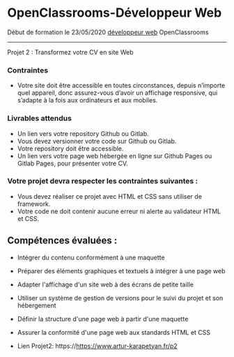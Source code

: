 # OpenClassrooms-Développeur Web


Début de formation le 23/05/2020 [développeur web](https://openclassrooms.com/fr/paths/185-developpeur-web) OpenClassrooms

---

Projet 2 : Transformez votre CV en site Web

### Contraintes
* Votre site doit être accessible en toutes circonstances, depuis n’importe quel appareil, 
  donc assurez-vous d’avoir un affichage responsive, qui s’adapte à la fois aux ordinateurs et aux mobiles. 

### Livrables attendus
 * Un lien vers votre repository Github ou Gitlab. 
 * Vous devez versionner votre code sur Github ou Gitlab.
 * Votre repository doit être accessible.
 * Un lien vers votre page web hébergée en ligne sur Github Pages ou Gitlab Pages, pour présenter votre CV. 
 
### Votre projet devra respecter les contraintes suivantes : 

* Vous devez réaliser ce projet avec HTML et CSS sans utiliser de framework.
* Votre code ne doit contenir aucune erreur ni alerte au validateur HTML et CSS.

## Compétences évaluées :

* Intégrer du contenu conformément à une maquette
* Préparer des éléments graphiques et textuels à intégrer à une page web
* Adapter l'affichage d'un site web à des écrans de petite taille
* Utiliser un système de gestion de versions pour le suivi du projet et son hébergement
* Définir la structure d'une page web à partir d'une maquette
* Assurer la conformité d'une page web aux standards HTML et CSS

* Lien Projet2:
  https://https://www.artur-karapetyan.fr/p2
